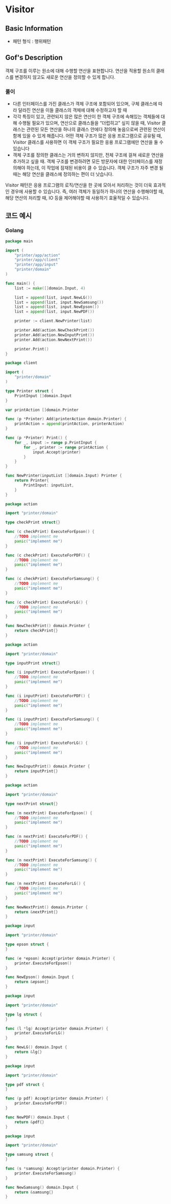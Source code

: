 # Visitor 

## Basic Information

- 패턴 형식 : 행위패턴

## Gof's Description

객체 구조를 이루는 원소에 대해 수행할 연산을 표현합니다. 연산을 적용할 원소의 클래스를 변경하지 않고도 새로운 연산을 정의할 수 있게 합니다.

### 풀이

- 다른 인터페이스를 가진 클래스가 객체 구조에 포함되어 있으며, 구체 클래스에 따라 달라진 연산을 이들 클래스의 객체에 대해 수정하고자 할 때
- 각각 특징이 있고, 관련되지 않은 많은 연산이 한 객체 구조에 속해있는 객체들에 대해 수행될 필요가 있으며, 연산으로 클래스들을 “더럽히고” 싶지 않을 때, Visitor 클래스는 관련된 모든 연산을 하나의 클래스 안에다 정의해 놓음으로써 관련된 연산이 함께 있을 수 있게 해줍니다. 어떤 객체 구조가 많은 응용 프로그램으로 공유될 때, Visitor 클래스를 사용하면 이 객체 구조가 필요한 응용 프로그램에만 연산을 둘 수 있습니다
- 객체 구조를 정의한 클래스는 거의 변하지 않지만, 전체 구조에 걸쳐 새로운 연산을 추가하고 싶을 때. 객체 구조를 변경하려면 모든 방문자에 대한 인터페이스를 재정의해야 하는데, 이 작업에 잠재된 비용이 클 수 있습니다. 객체 구조가 자주 변경 될 때는 해당 연산을 클래스에 정의하는 편이 더 낫습니다.

Visitor 패턴은 응용 프로그램의 로직/연산을 한 곳에 모아서 처리하는 것이 더욱 효과적인 경우에 사용할 수 있습니다. 
즉, 여러 객체가 동일하가 하나의 연산을 수행해야할 때, 해당 연산의 처리할 때, IO 등을 제어해야할 때 사용하기 효율적일 수 있습니다.   

## 코드 예시

### Golang

```go 
package main

import (
	"printer/app/action"
	"printer/app/client"
	"printer/app/input"
	"printer/domain"
)

func main() {
	list := make([]domain.Input, 4)

	list = append(list, input.NewLG())
	list = append(list, input.NewSamsung())
	list = append(list, input.NewEpson())
	list = append(list, input.NewPDF())

	printer := client.NewPrinter(list)

	printer.Add(action.NewCheckPrint())
	printer.Add(action.NewInputPrint())
	printer.Add(action.NewNextPrint())

	printer.Print()
}
```

```go 
package client

import (
	"printer/domain"
)

type Printer struct {
	PrintInput []domain.Input
}

var printAction []domain.Printer

func (p *Printer) Add(printerAction domain.Printer) {
	printAction = append(printAction, printerAction)
}

func (p *Printer) Print() {
	for _, input := range p.PrintInput {
		for _, printer := range printAction {
			input.Accept(printer)
		}
	}
}

func NewPrinter(inputList []domain.Input) Printer {
	return Printer{
		PrintInput: inputList,
	}
}
```

```go
package action

import "printer/domain"

type checkPrint struct{}

func (c checkPrint) ExecuteForEpson() {
	//TODO implement me
	panic("implement me")
}

func (c checkPrint) ExecuteForPDF() {
	//TODO implement me
	panic("implement me")
}

func (c checkPrint) ExecuteForSamsung() {
	//TODO implement me
	panic("implement me")
}

func (c checkPrint) ExecuteForLG() {
	//TODO implement me
	panic("implement me")
}

func NewCheckPrint() domain.Printer {
	return checkPrint{}
}

package action

import "printer/domain"

type inputPrint struct{}

func (i inputPrint) ExecuteForEpson() {
	//TODO implement me
	panic("implement me")
}

func (i inputPrint) ExecuteForPDF() {
	//TODO implement me
	panic("implement me")
}

func (i inputPrint) ExecuteForSamsung() {
	//TODO implement me
	panic("implement me")
}

func (i inputPrint) ExecuteForLG() {
	//TODO implement me
	panic("implement me")
}

func NewInputPrint() domain.Printer {
	return inputPrint{}
}

package action

import "printer/domain"

type nextPrint struct{}

func (n nextPrint) ExecuteForEpson() {
	//TODO implement me
	panic("implement me")
}

func (n nextPrint) ExecuteForPDF() {
	//TODO implement me
	panic("implement me")
}

func (n nextPrint) ExecuteForSamsung() {
	//TODO implement me
	panic("implement me")
}

func (n nextPrint) ExecuteForLG() {
	//TODO implement me
	panic("implement me")
}

func NewNextPrint() domain.Printer {
	return &nextPrint{}
}
```

```go
package input

import "printer/domain"

type epson struct {
}

func (e *epson) Accept(printer domain.Printer) {
	printer.ExecuteForEpson()
}

func NewEpson() domain.Input {
	return &epson{}
}

package input

import "printer/domain"

type lg struct {
}

func (l *lg) Accept(printer domain.Printer) {
	printer.ExecuteForLG()
}

func NewLG() domain.Input {
	return &lg{}
}

package input

import "printer/domain"

type pdf struct {
}

func (p pdf) Accept(printer domain.Printer) {
	printer.ExecuteForPDF()
}

func NewPDF() domain.Input {
	return &pdf{}
}

package input

import "printer/domain"

type samsung struct {
}

func (s *samsung) Accept(printer domain.Printer) {
	printer.ExecuteForSamsung()
}

func NewSamsung() domain.Input {
	return &samsung{}
}
```